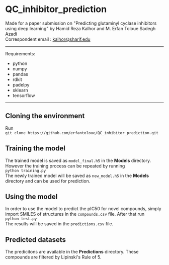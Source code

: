 # QC_inhibitor_prediction
Made for a paper submission on "Predicting glutaminyl cyclase inhibitors using deep learning" by Hamid Reza Kalhor and M. Erfan Toloue Sadegh Azadi <br>
Correspondent email : kalhor@sharif.edu

------

Requirements:
- python
- numpy
- pandas
- rdkit
- padelpy
- sklearn
- tensorflow

------
## Cloning the environment
Run <br>
`git clone https://github.com/erfantoloue/QC_inhibitor_prediction.git`

## Training the model
The trained model is saved as `model_final.h5` in the **Models** directory. However the training process can be repeated by running
 <br>`python training.py` <br>
The newly trained model will be saved as `new_model.h5` in the **Models** directory and can be used for prediction.

## Using the model
In order to use the model to predict the pIC50 for novel compounds, simply import SMILES of structures in the `compounds.csv` file. After that run
 <br> `python test.py` <br>
The results will be saved in the `predictions.csv` file.
## Predicted datasets
The predicitons are available in the **Predictions** directory. These compounds are filtered by Lipinski's Rule of 5.
